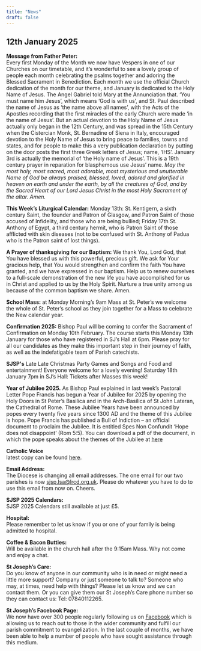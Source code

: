```yaml
---
title: "News"
draft: false
---
```

## 12th January 2025

**Message from Father Peter:**  
Every first Monday of the Month we now have Vespers in one of our Churches on our timetable, and it’s wonderful to see a lovely group of people each month celebrating the psalms together and adoring the Blessed Sacrament in Benediction. Each month we use the official Church dedication of the month for our theme, and January is dedicated to the Holy Name of Jesus. The Angel Gabriel told Mary at the Annunciation that. ‘You must name him Jesus’, which means ‘God is with us’, and St. Paul described the name of Jesus as ‘the name above all names’, with the Acts of the Apostles recording that the first miracles of the early Church were made ‘in the name of Jesus’. But an actual devotion to the Holy Name of Jesus actually only began in the 12th Century, and was spread in the 15th Century when the Cistercian Monk, St. Bernadine of Siena in Italy, encouraged devotion to the Holy Name of Jesus to bring peace to families, towns and states, and for people to make this a very publication declaration by putting on the door posts the first three Greek letters of Jesus; name, ‘IHS’. January 3rd is actually the memorial of ‘the Holy name of Jesus’. This is a 19th century prayer in reparation for blasphemous use Jesus’ name. *May the most holy, most sacred, most adorable, most mysterious and unutterable Name of God be always praised, blessed, loved, adored and glorified in heaven on earth and under the earth, by all the creatures of God, and by the Sacred Heart of our Lord Jesus Christ in the most Holy Sacrament of the altar. Amen.*  

**This Week’s Liturgical Calendar:**
Monday 13th: St. Kentigern, a sixth century Saint, the founder and Patron of Glasgow, and Patron Saint of those accused of Infidelity, and those who are being bullied; Friday 17th St. Anthony of Egypt, a third century hermit, who is Patron Saint of those afflicted with skin diseases (not to be confused with St. Anthony of Padua who is the Patron saint of lost things).  

**A Prayer of thanksgiving for our Baptism:**
We thank You, Lord God, that You have blessed us with this powerful, precious gift. We ask for Your gracious help, that You would strengthen and confirm the faith You have granted, and we have expressed in our baptism. Help us to renew ourselves to a full-scale demonstration of the new life you have accomplished for us in Christ and applied to us by the Holy Spirit. Nurture a true unity among us because of the common baptism we share. Amen.  

**School Mass:**
at Monday Morning’s 9am Mass at St. Peter’s we welcome the whole of St. Peter’s school as they join together for a Mass to celebrate the New calendar year.  

**Confirmation 2025:**
Bishop Paul will be coming to confer the Sacrament of Confirmation on Monday 10th February. The course starts this Monday 13th January for those who have registered in SJ’s Hall at 6pm. Please pray for all our candidates as they make this important step in their journey of faith, as well as the indefatigable team of Parish catechists.  

**SJSP's**
Late Late Christmas Party Games and Songs and Food and entertainment! Everyone welcome for a lovely evening! Saturday 18th January 7pm in SJ’s Hall: Tickets after Masses this week!  

**Year of Jubilee 2025.**
As Bishop Paul explained in last week’s Pastoral Letter Pope Francis has begun a Year of Jubilee for 2025 by opening the Holy Doors in St Peter’s Basilica and in the Arch-Basilica of St John Lateran, the Cathedral of Rome. These Jubilee Years have been announced by popes every twenty five years since 1300 AD and the theme of this Jubilee is hope. Pope Francis has published a Bull of Indiction – an official document to proclaim the Jubilee. It is entitled Spes Non Confundit ‘Hope does not disappoint’ (Rom 5:5). You can download a pdf of the document, in which the pope speaks about the themes of the Jubilee at [here](https://www.vatican.va/content/francesco/en/bulls/documents/20240509_spes-non-confundit_bolla-giubileo2025.pdf)  

**Catholic Voice**  
latest copy can be found [here](https://issuu.com/cathcom/docs/lancaster_dec_2024_final_proof).

**Email Address:**  
The Diocese is changing all email addresses. The one email for our two parishes is now [sjsp.lsa@lrcd.org.uk](mailto:sjsp.lsa@lrcd.org.uk). Please do whatever you have to do to use this email from now on. Cheers.  

**SJSP 2025 Calendars:**  
SJSP 2025 Calendars still available at just £5.  

**Hospital:**  
Please remember to let us know if you or one of your family is being admitted to hospital.

**Coffee & Bacon Butties:**  
Will be available in the church hall after the 9:15am Mass. Why not come and enjoy a chat.

**St Joseph’s Care:**  
Do you know of anyone in our community who is in need or might need a little more support? Company or just someone to talk to? Someone who may, at times, need help with things? Please let us know and we can contact them. Or you can give them our St Joseph’s Care phone number so they can contact us: Tel: 07840112265.

**St Joseph’s Facebook Page:**  
We now have over 300 people regularly following us on [Facebook](https://www.facebook.com/pages/St-Josephs-Roman-Catholic-Church-Ansdell/230000653837017) which is allowing us to reach out to those in the wider community and fulfill our parish commitment to evangelization. In the last couple of months, we have been able to help a number of people who have sought assistance through this medium.
